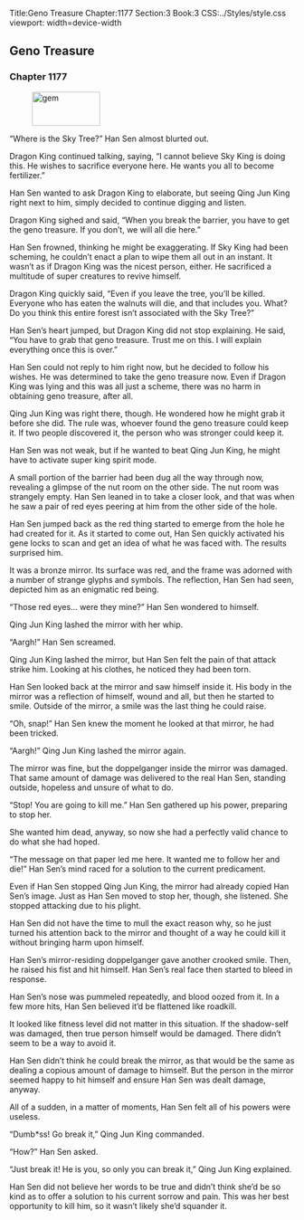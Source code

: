 Title:Geno Treasure 
Chapter:1177 
Section:3 
Book:3 
CSS:../Styles/style.css 
viewport: width=device-width
  
## Geno Treasure
### Chapter 1177
  
<figure>
	<img src="../Images/gem.gif" alt="gem" id="gem" width="120" height="60" />
</figure>
  

  
“Where is the Sky Tree?” Han Sen almost blurted out.

Dragon King continued talking, saying, “I cannot believe Sky King is doing this. He wishes to sacrifice everyone here. He wants you all to become fertilizer.”

Han Sen wanted to ask Dragon King to elaborate, but seeing Qing Jun King right next to him, simply decided to continue digging and listen.

Dragon King sighed and said, “When you break the barrier, you have to get the geno treasure. If you don’t, we will all die here.”

Han Sen frowned, thinking he might be exaggerating. If Sky King had been scheming, he couldn’t enact a plan to wipe them all out in an instant. It wasn’t as if Dragon King was the nicest person, either. He sacrificed a multitude of super creatures to revive himself.

Dragon King quickly said, “Even if you leave the tree, you’ll be killed. Everyone who has eaten the walnuts will die, and that includes you. What? Do you think this entire forest isn’t associated with the Sky Tree?”

Han Sen’s heart jumped, but Dragon King did not stop explaining. He said, “You have to grab that geno treasure. Trust me on this. I will explain everything once this is over.”

Han Sen could not reply to him right now, but he decided to follow his wishes. He was determined to take the geno treasure now. Even if Dragon King was lying and this was all just a scheme, there was no harm in obtaining geno treasure, after all.

Qing Jun King was right there, though. He wondered how he might grab it before she did. The rule was, whoever found the geno treasure could keep it. If two people discovered it, the person who was stronger could keep it.

Han Sen was not weak, but if he wanted to beat Qing Jun King, he might have to activate super king spirit mode.

A small portion of the barrier had been dug all the way through now, revealing a glimpse of the nut room on the other side. The nut room was strangely empty. Han Sen leaned in to take a closer look, and that was when he saw a pair of red eyes peering at him from the other side of the hole.

Han Sen jumped back as the red thing started to emerge from the hole he had created for it. As it started to come out, Han Sen quickly activated his gene locks to scan and get an idea of what he was faced with. The results surprised him.

It was a bronze mirror. Its surface was red, and the frame was adorned with a number of strange glyphs and symbols. The reflection, Han Sen had seen, depicted him as an enigmatic red being.

“Those red eyes… were they mine?” Han Sen wondered to himself.

Qing Jun King lashed the mirror with her whip.

“Aargh!” Han Sen screamed.

Qing Jun King lashed the mirror, but Han Sen felt the pain of that attack strike him. Looking at his clothes, he noticed they had been torn.

Han Sen looked back at the mirror and saw himself inside it. His body in the mirror was a reflection of himself, wound and all, but then he started to smile. Outside of the mirror, a smile was the last thing he could raise.

“Oh, snap!” Han Sen knew the moment he looked at that mirror, he had been tricked.

“Aargh!” Qing Jun King lashed the mirror again.

The mirror was fine, but the doppelganger inside the mirror was damaged. That same amount of damage was delivered to the real Han Sen, standing outside, hopeless and unsure of what to do.

“Stop! You are going to kill me.” Han Sen gathered up his power, preparing to stop her.

She wanted him dead, anyway, so now she had a perfectly valid chance to do what she had hoped.

“The message on that paper led me here. It wanted me to follow her and die!” Han Sen’s mind raced for a solution to the current predicament.

Even if Han Sen stopped Qing Jun King, the mirror had already copied Han Sen’s image. Just as Han Sen moved to stop her, though, she listened. She stopped attacking due to his plight.

Han Sen did not have the time to mull the exact reason why, so he just turned his attention back to the mirror and thought of a way he could kill it without bringing harm upon himself.

Han Sen’s mirror-residing doppelganger gave another crooked smile. Then, he raised his fist and hit himself. Han Sen’s real face then started to bleed in response.

Han Sen’s nose was pummeled repeatedly, and blood oozed from it. In a few more hits, Han Sen believed it’d be flattened like roadkill.

It looked like fitness level did not matter in this situation. If the shadow-self was damaged, then true person himself would be damaged. There didn’t seem to be a way to avoid it.

Han Sen didn’t think he could break the mirror, as that would be the same as dealing a copious amount of damage to himself. But the person in the mirror seemed happy to hit himself and ensure Han Sen was dealt damage, anyway.

All of a sudden, in a matter of moments, Han Sen felt all of his powers were useless.

“Dumb*ss! Go break it,” Qing Jun King commanded.

“How?” Han Sen asked.

“Just break it! He is you, so only you can break it,” Qing Jun King explained.

Han Sen did not believe her words to be true and didn’t think she’d be so kind as to offer a solution to his current sorrow and pain. This was her best opportunity to kill him, so it wasn’t likely she’d squander it.